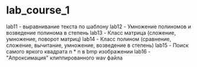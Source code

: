 # lab_course_1
lab11 - выравнивание текста по шаблону
lab12 - Умножение полиномов и возведение полинома в степень
lab13 - Класс матрица (сложение, умножение, поворот матриц)
lab14 - Класс полином (сравнение, сложение, вычитание, умножение, возведение в степень)
lab15 - Поиск самого яркого квадрата n * n в bmp изображении
lab16 - "Апроксимация" клиппированного wav файла
